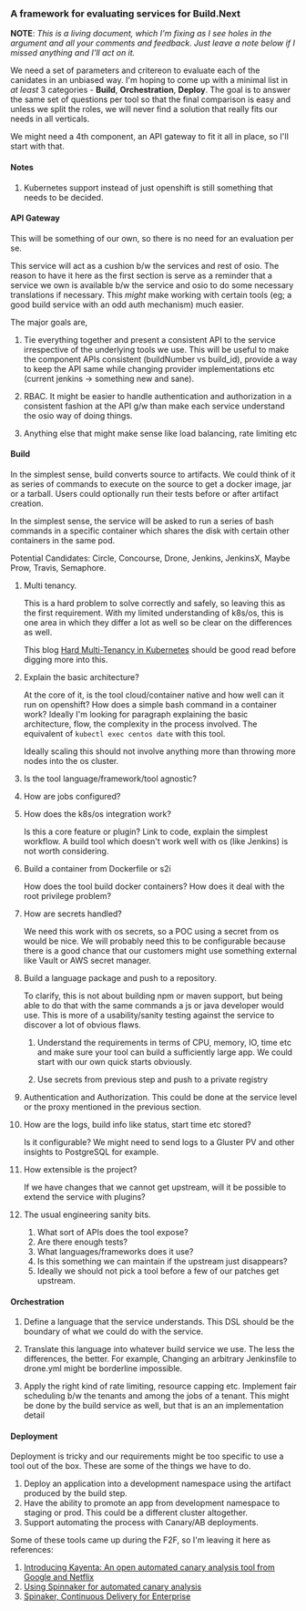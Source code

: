 ### A framework for evaluating services for Build.Next

**NOTE**: _This is a living document, which I'm fixing as I see holes in the
argument and all your comments and feedback. Just leave a note below if I missed
anything and I'll act on it._

We need a set of parameters and critereon to evaluate each of the canidates in
an unbiased way. I'm hoping to come up with a minimal list in _at least_ 3
categories - **Build**, **Orchestration**, **Deploy**. The goal is to answer the
same set of questions per tool so that the final comparison is easy and unless
we split the roles, we will never find a solution that really fits our needs in
all verticals.

We might need a 4th component, an API gateway to fit it all in place, so I'll
start with that.

#### Notes

1. Kubernetes support instead of just openshift is still something that needs to
   be decided.

#### API Gateway

This will be something of our own, so there is no need for an evaluation per se.

This service will act as a cushion b/w the services and rest of osio. The reason
to have it here as the first section is serve as a reminder that a service we
own is available b/w the service and osio to do some necessary translations if
necessary. This _might_ make working with certain tools (eg; a good build
service with an odd auth mechanism) much easier.

The major goals are,

1. Tie everything together and present a consistent API to the service
   irrespective of the underlying tools we use. This will be useful to make the
   component APIs consistent (buildNumber vs build_id), provide a way to keep
   the API same while changing provider implementations etc (current jenkins ->
   something new and sane).

2. RBAC. It might be easier to handle authentication and authorization in a
   consistent fashion at the API g/w than make each service understand the osio
   way of doing things.

3. Anything else that might make sense like load balancing, rate limiting etc

#### Build

In the simplest sense, build converts source to artifacts. We could think of it
as series of commands to execute on the source to get a docker image, jar or a
tarball. Users could optionally run their tests before or after artifact
creation.

In the simplest sense, the service will be asked to run a series of bash
commands in a specific container which shares the disk with certain other
containers in the same pod.

Potential Candidates: Circle, Concourse, Drone, Jenkins, JenkinsX, Maybe Prow,
Travis, Semaphore.

1. Multi tenancy.

   This is a hard problem to solve correctly and safely, so leaving this as the
   first requirement. With my limited understanding of k8s/os, this is one area
   in which they differ a lot as well so be clear on the differences as well.

   This blog [Hard Multi-Tenancy in Kubernetes](https://blog.jessfraz.com/post/hard-multi-tenancy-in-kubernetes/)
   should be good read before digging more into this.

2. Explain the basic architecture?

   At the core of it, is the tool cloud/container native and how well can it run
   on openshift? How does a simple bash command in a container work? Ideally I'm
   looking for paragraph explaining the basic architecture, flow, the complexity
   in the process involved. The equivalent of `kubectl exec centos date` with
   this tool.

   Ideally scaling this should not involve anything more than throwing more
   nodes into the os cluster.

3. Is the tool language/framework/tool agnostic?

4. How are jobs configured?

5. How does the k8s/os integration work?

   Is this a core feature or plugin? Link to code, explain the simplest
   workflow. A build tool which doesn't work well with os (like Jenkins) is not
   worth considering.

6. Build a container from Dockerfile or s2i

   How does the tool build docker containers? How does it deal with the root
   privilege problem?

7. How are secrets handled?

   We need this work with os secrets, so a POC using a secret from os would be
   nice. We will probably need this to be configurable because there is a good
   chance that our customers might use something external like Vault or AWS
   secret manager.

8. Build a language package and push to a repository.

   To clarify, this is not about building npm or maven support, but being able
   to do that with the same commands a js or java developer would use. This is
   more of a usability/sanity testing against the service to discover a lot of
   obvious flaws.

   1. Understand the requirements in terms of CPU, memory, IO, time etc and make
      sure your tool can build a sufficiently large app. We could start with our
      own quick starts obviously.

   2. Use secrets from previous step and push to a private registry

9. Authentication and Authorization. This could be done at the service level or
   the proxy mentioned in the previous section.

10. How are the logs, build info like status, start time etc stored?

    Is it configurable? We might need to send logs to a Gluster PV and other
    insights to PostgreSQL for example.

11. How extensible is the project?

    If we have changes that we cannot get upstream, will it be possible to
    extend the service with plugins?

12. The usual engineering sanity bits.

    1. What sort of APIs does the tool expose?
    2. Are there enough tests?
    3. What languages/frameworks does it use?
    4. Is this something we can maintain if the upstream just disappears?
    5. Ideally we should not pick a tool before a few of our patches get
       upstream.

#### Orchestration

1. Define a language that the service understands. This DSL should be the
   boundary of what we could do with the service.

2. Translate this language into whatever build service we use. The less the
   differences, the better. For example, Changing an arbitrary Jenkinsfile to
   drone.yml might be borderline impossible.

3. Apply the right kind of rate limiting, resource capping etc. Implement fair
   scheduling b/w the tenants and among the jobs of a tenant. This might be done
   by the build service as well, but that is an an implementation detail

#### Deployment

Deployment is tricky and our requirements might be too specific to use a tool
out of the box. These are some of the things we have to do.

1. Deploy an application into a development namespace using the artifact
   produced by the build step.
2. Have the ability to promote an app from development namespace to staging or
   prod. This could be a different cluster altogether.
3. Support automating the process with Canary/AB deployments.

Some of these tools came up during the F2F, so I'm leaving it here as
references:

1. [Introducing Kayenta: An open automated canary analysis tool from Google and Netflix](https://cloudplatform.googleblog.com/2018/04/introducing-Kayenta-an-open-automated-canary-analysis-tool-from-Google-and-Netflix.html)
2. [Using Spinnaker for automated canary analysis](https://www.spinnaker.io/guides/user/canary)
3. [Spinaker, Continuous Delivery for Enterprise](https://www.spinnaker.io)
